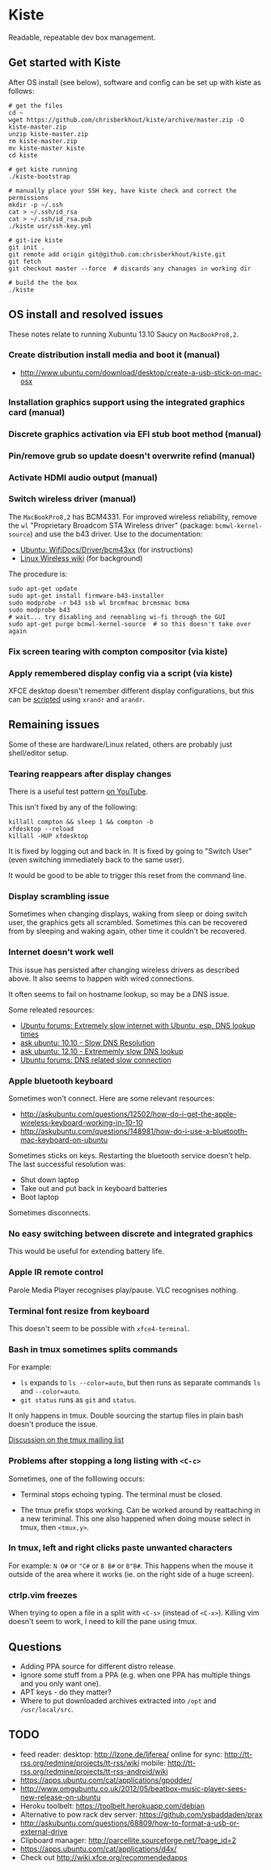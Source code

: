 # Kiste

Readable, repeatable dev box management.


## Get started with Kiste

After OS install (see below), software and config can be set up with kiste
as follows:

    # get the files
    cd ~
    wget https://github.com/chrisberkhout/kiste/archive/master.zip -O kiste-master.zip
    unzip kiste-master.zip
    rm kiste-master.zip
    mv kiste-master kiste
    cd kiste

    # get kiste running
    ./kiste-bootstrap

    # manually place your SSH key, have kiste check and correct the permissions
    mkdir -p ~/.ssh
    cat > ~/.ssh/id_rsa
    cat > ~/.ssh/id_rsa.pub
    ./kiste usr/ssh-key.yml

    # git-ize kiste
    git init .
    git remote add origin git@github.com:chrisberkhout/kiste.git
    git fetch
    git checkout master --force  # discards any chanages in working dir

    # build the the box
    ./kiste


## OS install and resolved issues

These notes relate to running Xubuntu 13.10 Saucy on `MacBookPro8,2`.

### Create distribution install media and boot it (manual)

* http://www.ubuntu.com/download/desktop/create-a-usb-stick-on-mac-osx

### Installation graphics support using the integrated graphics card (manual)

### Discrete graphics activation via EFI stub boot method (manual)

### Pin/remove grub so update doesn't overwrite refind (manual)

### Activate HDMI audio output (manual)

### Switch wireless driver (manual)

The `MacBookPro8,2` has BCM4331. For improved wireless reliability, remove the
`wl` "Proprietary Broadcom STA Wireless driver" (package: `bcmwl-kernel-source`)
and use the b43 driver. Use to the documentation:

* [Ubuntu: WifiDocs/Driver/bcm43xx](https://help.ubuntu.com/community/WifiDocs/Driver/bcm43xx#b43%20-%20Internet%20access) (for instructions)
* [Linux Wireless wiki](http://wireless.kernel.org/en/users/Drivers/b43) (for background)

The procedure is:

    sudo apt-get update
    sudo apt-get install firmware-b43-installer
    sudo modprobe -r b43 ssb wl brcmfmac brcmsmac bcma
    sudo modprobe b43
    # wait... try disabling and reenabling wi-fi through the GUI
    sudo apt-get purge bcmwl-kernel-source  # so this doesn't take over again

### Fix screen tearing with compton compositor (via kiste)

### Apply remembered display config via a script (via kiste)

XFCE desktop doesn't remember different display configurations, but this can be
[scripted](https://github.com/chrisberkhout/dot-other/blob/master/bin/fix-attachments.sh)
using `xrandr` and `arandr`.


## Remaining issues

Some of these are hardware/Linux related, others are probably just shell/editor setup.

### Tearing reappears after display changes

There is a useful test pattern [on YouTube](www.youtube.com/watch?v=ceX18O9pvLs).

This isn't fixed by any of the following:

    killall compton && sleep 1 && compton -b
    xfdesktop --reload
    killall -HUP xfdesktop

It is fixed by logging out and back in.
It is fixed by going to "Switch User" (even switching immediately back to the same user).

It would be good to be able to trigger this reset from the command line.

### Display scrambling issue

Sometimes when changing displays, waking from sleep or doing switch user, the
graphics gets all scrambled. Sometimes this can be recovered from by sleeping
and waking again, other time it couldn't be recovered.

### Internet doesn't work well

This issue has persisted after changing wireless drivers as described above. It
also seems to happen with wired connections.

It often seems to fail on hostname lookup, so may be a DNS issue.

Some releated resources:

* [Ubuntu forums: Extremely slow internet with Ubuntu, esp. DNS lookup times](http://ubuntuforums.org/showthread.php?t=1487409)
* [ask ubuntu: 10.10 - Slow DNS Resolution](http://askubuntu.com/questions/8704/slow-dns-resolution)
* [ask ubuntu: 12.10 - Extrememly slow DNS lookup](http://askubuntu.com/questions/272358/extrememly-slow-dns-lookup)
* [Ubuntu forums: DNS related slow connection](http://ubuntuforums.org/showthread.php?t=1778622)

### Apple bluetooth keyboard

Sometimes won't connect. Here are some relevant resources:

* http://askubuntu.com/questions/12502/how-do-i-get-the-apple-wireless-keyboard-working-in-10-10
* http://askubuntu.com/questions/148981/how-do-i-use-a-bluetooth-mac-keyboard-on-ubuntu

Sometimes sticks on keys. Restarting the bluetooth service doesn't help. The
last successful resolution was:

* Shut down laptop
* Take out and put back in keyboard batteries
* Boot laptop

Sometimes disconnects.

### No easy switching between discrete and integrated graphics

This would be useful for extending battery life.

### Apple IR remote control

Parole Media Player recognises play/pause.
VLC recognises nothing.

### Terminal font resize from keyboard

This doesn't seem to be possible with `xfce4-terminal`.

### Bash in tmux sometimes splits commands

For example:

* `ls` expands to `ls --color=auto`, but then runs as separate commands
  `ls` and `--color=auto`.
* `git status` runs as `git` and `status`.

It only happens in tmux.
Double sourcing the startup files in plain bash doesn't produce the issue.

[Discussion on the tmux mailing list](http://sourceforge.net/mailarchive/forum.php?thread_name=3rl7x75rnx2d7gu396ju2lyd.1384763818147%40email.android.com&forum_name=tmux-users)

### Problems after stopping a long listing with `<C-c>`

Sometimes, one of the folllowing occurs:

* Terminal stops echoing typing.
  The terminal must be closed.

* The tmux prefix stops working.
  Can be worked around by reattaching in a new teriminal.
  This one also happened when doing mouse select in tmux, then `<tmux,y>`.

### In tmux, left and right clicks paste unwanted characters

For example: `N O#` or `"C#` or `B B#` or `B"B#`.
This happens when the mouse it outside of the area where it works (ie. on the right side of a huge screen).

### ctrlp.vim freezes

When trying to open a file in a split with `<C-s>` (instead of `<C-x>`).
Killing vim doesn't seem to work, I need to kill the pane using tmux.


## Questions

* Adding PPA source for different distro release.
* Ignore some stuff from a PPA (e.g. when one PPA has multiple things and you only want one).
* APT keys - do they matter?
* Where to put downloaded archives extracted into `/opt` and `/usr/local/src`.


## TODO

* feed reader:
    desktop: http://lzone.de/liferea/
    online for sync: http://tt-rss.org/redmine/projects/tt-rss/wiki
    mobile: http://tt-rss.org/redmine/projects/tt-rss-android/wiki
* https://apps.ubuntu.com/cat/applications/gpodder/
* http://www.omgubuntu.co.uk/2012/05/beatbox-music-player-sees-new-release-on-ubuntu
* Heroku toolbelt: https://toolbelt.herokuapp.com/debian
* Alternative to pow rack dev server: https://github.com/ysbaddaden/prax
* http://askubuntu.com/questions/68809/how-to-format-a-usb-or-external-drive
* Clipboard manager: http://parcellite.sourceforge.net/?page_id=2
* https://apps.ubuntu.com/cat/applications/d4x/
* Check out http://wiki.xfce.org/recommendedapps

